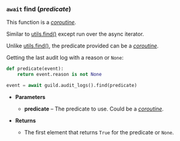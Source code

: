 ### `await` find (*predicate*) [](https://discordpy.readthedocs.io/en/v1.7.3/api.html#discord.AsyncIterator.find)

This function is a [_coroutine_](https://docs.python.org/3/library/asyncio-task.html#coroutine).

Similar to [utils.find()](discord/Utility%20Functions/find) except run over the async iterator.

Unlike [utils.find()](discord/Utility%20Functions/find), the predicate provided can be a [_coroutine_](https://docs.python.org/3/library/asyncio-task.html#coroutine).

Getting the last audit log with a reason or `None`:
```python
def predicate(event):
    return event.reason is not None

event = await guild.audit_logs().find(predicate)
```
- **Parameters**

	- **predicate** – The predicate to use. Could be a [_coroutine_](https://docs.python.org/3/library/asyncio-task.html#coroutine).

- **Returns**

	- The first element that returns `True` for the predicate or `None`.

